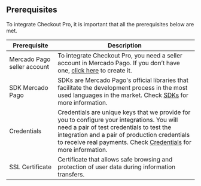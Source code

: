 ## Prerequisites
 
To integrate Checkout Pro, it is important that all the prerequisites below are met.
 
| Prerequisite | Description |
|--- |--- |
| Mercado Pago seller account |To integrate Checkout Pro, you need a seller account in Mercado Pago. If you don’t have one, [click here](https://www.mercadopago[FAKER][URL][DOMAIN]/hub/registration/landing) to create it.|
| SDK Mercado Pago | SDKs are Mercado Pago's official libraries that facilitate the development process in the most used languages in the market. Check [SDKs](https://www.mercadopago[FAKER][URL][DOMAIN]/developers/en/guides/sdks) for more information. |
| Credentials | Credentials are unique keys that we provide for you to configure your integrations. You will need a pair of test credentials to test the integration and a pair of production credentials to receive real payments. Check [Credentials](https://www.mercadopago[FAKER][URL][DOMAIN]/developers/en/guides/resources/credentials) for more information. |
| SSL Certificate | Certificate that allows safe browsing and protection of user data during information transfers. |
